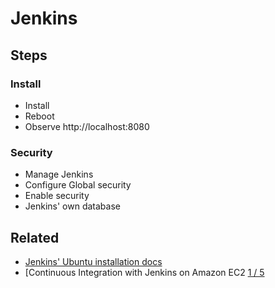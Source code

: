 # Jenkins

## Steps

### Install

* Install
* Reboot
* Observe http://localhost:8080

### Security

* Manage Jenkins
* Configure Global security
* Enable security
* Jenkins' own database

## Related

* [Jenkins' Ubuntu installation docs](https://wiki.jenkins-ci.org/display/JENKINS/Installing+Jenkins+on+Ubuntu)
* [Continuous Integration with Jenkins on Amazon EC2 [1 / 5](https://www.youtube.com/watch?v=1JSOGJQAhtE)